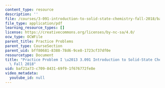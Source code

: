```yaml
---
content_type: resource
description: ''
file: /courses/3-091-introduction-to-solid-state-chemistry-fall-2018/baf21a73c709843169f91f676772fe8e_MIT3_091F18_PPI.pdf
file_type: application/pdf
learning_resource_types: []
license: https://creativecommons.org/licenses/by-nc-sa/4.0/
ocw_type: OCWFile
parent_title: Practice Problems
parent_type: CourseSection
parent_uid: bff80681-8388-78d6-9ce8-1723cf37df0e
resourcetype: Document
title: "Practice Problem I \u2013 3.091 Introduction to Solid-State Chemistry \u2013\
  \ Fall 2018"
uid: baf21a73-c709-8431-69f9-1f676772fe8e
video_metadata:
  youtube_id: null
---
```

